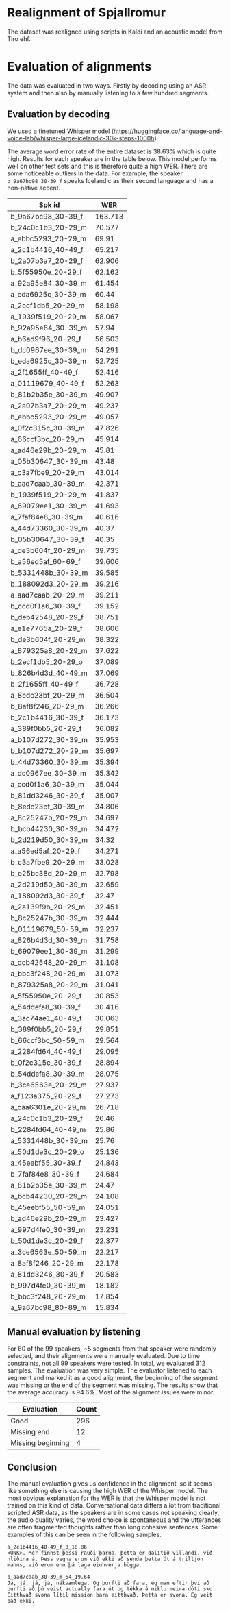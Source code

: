 ﻿# Realignment of Spjallromur

The dataset was realigned using scripts in Kaldi and an acoustic model from Tiro ehf.

# Evaluation of alignments

The data was evaluated in two ways. Firstly by decoding using an ASR system and then also by manually listening to a few hundred segments.

## Evaluation by decoding

We used a finetuned Whisper model (https://huggingface.co/language-and-voice-lab/whisper-large-icelandic-30k-steps-1000h).

The average word error rate of the entire dataset is 38.63% which is quite high. Results for each speaker are in the table below. This model performs well on other test sets and this is therefore quite a high WER. There are some noticeable outliers in the data. For example, the speaker `b_9a67bc98_30-39_f` speaks Icelandic as their second language and has a non-native accent.

| Spk id             | WER     |
| ------------------ | ------- |
| b_9a67bc98_30-39_f | 163.713 |
| b_24c0c1b3_20-29_m | 70.577  |
| a_ebbc5293_20-29_m | 69.91   |
| a_2c1b4416_40-49_f | 65.217  |
| b_2a07b3a7_20-29_f | 62.906  |
| b_5f55950e_20-29_f | 62.162  |
| a_92a95e84_30-39_m | 61.454  |
| a_eda6925c_30-39_m | 60.44   |
| a_2ecf1db5_20-29_m | 58.198  |
| a_1939f519_20-29_m | 58.067  |
| b_92a95e84_30-39_m | 57.94   |
| a_b6ad9f96_20-29_f | 56.503  |
| b_dc0967ee_30-39_m | 54.291  |
| b_eda6925c_30-39_m | 52.725  |
| a_2f1655ff_40-49_f | 52.416  |
| a_01119679_40-49_f | 52.263  |
| b_81b2b35e_30-39_m | 49.907  |
| a_2a07b3a7_20-29_m | 49.237  |
| b_ebbc5293_20-29_m | 49.057  |
| a_0f2c315c_30-39_m | 47.826  |
| a_66ccf3bc_20-29_m | 45.914  |
| a_ad46e29b_20-29_m | 45.81   |
| a_05b30647_30-39_m | 43.48   |
| a_c3a7fbe9_20-29_m | 43.014  |
| b_aad7caab_30-39_m | 42.371  |
| b_1939f519_20-29_m | 41.837  |
| a_69079ee1_30-39_m | 41.693  |
| a_7faf84e8_30-39_m | 40.616  |
| a_44d73360_30-39_m | 40.37   |
| b_05b30647_30-39_f | 40.35   |
| a_de3b604f_20-29_m | 39.735  |
| b_a56ed5af_60-69_f | 39.606  |
| b_5331448b_30-39_m | 39.585  |
| b_188092d3_20-29_m | 39.216  |
| a_aad7caab_20-29_m | 39.211  |
| b_ccd0f1a6_30-39_f | 39.152  |
| b_deb42548_20-29_f | 38.751  |
| a_e1e7765a_20-29_f | 38.606  |
| b_de3b604f_20-29_m | 38.322  |
| a_879325a8_20-29_m | 37.622  |
| b_2ecf1db5_20-29_o | 37.089  |
| b_826b4d3d_40-49_m | 37.069  |
| b_2f1655ff_40-49_f | 36.728  |
| a_8edc23bf_20-29_m | 36.504  |
| b_8af8f246_20-29_m | 36.266  |
| b_2c1b4416_30-39_f | 36.173  |
| a_389f0bb5_20-29_f | 36.082  |
| a_b107d272_30-39_m | 35.953  |
| b_b107d272_20-29_m | 35.697  |
| b_44d73360_30-39_m | 35.394  |
| a_dc0967ee_30-39_m | 35.342  |
| a_ccd0f1a6_30-39_m | 35.044  |
| b_81dd3246_30-39_f | 35.007  |
| b_8edc23bf_30-39_m | 34.806  |
| a_8c25247b_20-29_m | 34.697  |
| b_bcb44230_30-39_m | 34.472  |
| b_2d219d50_30-39_m | 34.32   |
| a_a56ed5af_20-29_f | 34.271  |
| b_c3a7fbe9_20-29_m | 33.028  |
| b_e25bc38d_20-29_m | 32.798  |
| a_2d219d50_30-39_m | 32.659  |
| a_188092d3_30-39_f | 32.47   |
| a_2a139f9b_20-29_m | 32.451  |
| b_8c25247b_30-39_m | 32.444  |
| b_01119679_50-59_m | 32.237  |
| a_826b4d3d_30-39_m | 31.758  |
| b_69079ee1_30-39_m | 31.299  |
| a_deb42548_20-29_m | 31.108  |
| a_bbc3f248_20-29_m | 31.073  |
| b_879325a8_20-29_m | 31.041  |
| a_5f55950e_20-29_f | 30.853  |
| a_54ddefa8_30-39_f | 30.416  |
| a_3ac74ae1_40-49_f | 30.063  |
| b_389f0bb5_20-29_f | 29.851  |
| b_66ccf3bc_50-59_m | 29.564  |
| a_2284fd64_40-49_f | 29.095  |
| b_0f2c315c_30-39_f | 28.894  |
| b_54ddefa8_30-39_m | 28.075  |
| b_3ce6563e_20-29_m | 27.937  |
| a_f123a375_20-29_f | 27.273  |
| a_caa6301e_20-29_m | 26.718  |
| a_24c0c1b3_20-29_f | 26.46   |
| b_2284fd64_40-49_m | 25.86   |
| a_5331448b_30-39_m | 25.76   |
| a_50d1de3c_20-29_o | 25.136  |
| a_45eebf55_30-39_f | 24.843  |
| b_7faf84e8_30-39_f | 24.684  |
| a_81b2b35e_30-39_m | 24.47   |
| a_bcb44230_20-29_m | 24.108  |
| b_45eebf55_50-59_m | 24.051  |
| b_ad46e29b_20-29_m | 23.427  |
| a_997d4fe0_30-39_m | 23.231  |
| b_50d1de3c_20-29_f | 22.377  |
| a_3ce6563e_50-59_m | 22.217  |
| a_8af8f246_20-29_m | 22.178  |
| a_81dd3246_30-39_f | 20.583  |
| b_997d4fe0_30-39_m | 18.182  |
| b_bbc3f248_20-29_m | 17.854  |
| a_9a67bc98_80-89_m | 15.834  |

## Manual evaluation by listening

For 60 of the 99 speakers, ~5 segments from that speaker were randomly selected, and their alignments were manually evaluated. Due to time constraints, not all 99 speakers were tested. In total, we evaluated 312 samples. The evaluation was very simple. The evaluator listened to each segment and marked it as a good alignment, the beginning of the segment was missing or the end of the segment was missing. The results show that the average accuracy is 94.6%. Most of the alignment issues were minor.

| Evaluation        | Count |
| ----------------- | ----- |
| Good              | 296   |
| Missing end       | 12    |
| Missing beginning | 4     |

## Conclusion

The manual evaluation gives us confidence in the alignment, so it seems like something else is causing the high WER of the Whisper model. The most obvious explanation for the WER is that the Whisper model is not trained on this kind of data. Conversational data differs a lot from traditional scripted ASR data, as the speakers are in some cases not speaking clearly, the audio quality varies, the word choice is spontaneous and the utterances are often fragmented thoughts rather than long cohesive sentences. Some examples of this can be seen in the following samples.

```
a_2c1b4416_40-49_f_0_18.86
<UNK>. Mér finnst þessi rauði þarna, þetta er dálítið villandi, við hliðina á. Þess vegna erum við ekki að senda þetta út á trilljón manns, við erum enn þá laga einhverja bögga.

b_aad7caab_30-39_m_64_19.64
Já, já, já, já, nákvæmlega. Og þurfti að fara, ég man eftir því að þurfti að þú veist actually fara út og tékka á miklu meira dóti sko. Eitthvað svona lítil mission bara eitthvað. Þetta er svona. Ég veit það ekki.
```
